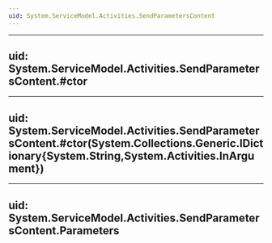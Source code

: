```yaml
---
uid: System.ServiceModel.Activities.SendParametersContent
---
```


---
uid: System.ServiceModel.Activities.SendParametersContent.#ctor
---

---
uid: System.ServiceModel.Activities.SendParametersContent.#ctor(System.Collections.Generic.IDictionary{System.String,System.Activities.InArgument})
---

---
uid: System.ServiceModel.Activities.SendParametersContent.Parameters
---
